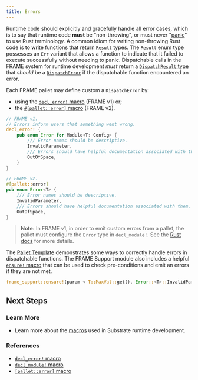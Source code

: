```yaml
---
title: Errors
---
```


Runtime code should explicitly and gracefully handle all error cases, which is to say that runtime
code **must** be "non-throwing", or must never
"[panic](https://doc.rust-lang.org/book/ch09-03-to-panic-or-not-to-panic.html)" to use Rust
terminology. A common idiom for writing non-throwing Rust code is to write functions that return
[`Result` types](https://substrate.dev/rustdocs/latest/frame_support/dispatch/result/enum.Result.html).
The `Result` enum type possesses an `Err` variant that allows a function to indicate that it failed
to execute successfully without needing to panic. Dispatchable calls in the FRAME system for runtime
development _must_ return a
[`DispatchResult` type](https://substrate.dev/rustdocs/latest/frame_support/dispatch/type.DispatchResult.html)
that _should_ be a
[`DispatchError`](https://substrate.dev/rustdocs/latest/frame_support/dispatch/enum.DispatchError.html)
if the dispatchable function encountered an error.

Each FRAME pallet may define custom a `DispatchError` by:

- using
  the [`decl_error!` macro](macros#decl_error) (FRAME v1) or;
- the [`#[pallet::error]` macro](/docs/en/knowledgebase/runtime/macros#palleterror) (FRAME v2).

```rust
// FRAME v1.
// Errors inform users that something went wrong.
decl_error! {
	pub enum Error for Module<T: Config> {
		/// Error names should be descriptive.
		InvalidParameter,
		/// Errors should have helpful documentation associated with them.
		OutOfSpace,
	}
}

// FRAME v2.
#[pallet::error]
pub enum Error<T> {
	/// Error names should be descriptive.
	InvalidParameter,
	/// Errors should have helpful documentation associated with them.
	OutOfSpace,
}
```

> **Note:** In FRAME v1, in order to emit custom errors from a pallet, the pallet must
> configure the `Error` type in `decl_module!`. See the
> [Rust docs](https://substrate.dev/rustdocs/latest/frame_support/macro.decl_error.html#usage)
> for more details.

The
[Pallet Template](https://github.com/substrate-developer-hub/substrate-pallet-template/blob/master/src/lib.rs)
demonstrates some ways to correctly handle errors in dispatchable functions. The FRAME Support
module also includes a helpful
[`ensure!` macro](https://substrate.dev/rustdocs/latest/frame_support/macro.ensure.html) that can be
used to check pre-conditions and emit an errors if they are not met.

```rust
frame_support::ensure!(param < T::MaxVal::get(), Error::<T>::InvalidParameter);
```

## Next Steps

### Learn More

- Learn more about the [macros](macros) used in Substrate runtime development.

### References

- [`decl_error!` macro](https://substrate.dev/rustdocs/latest/frame_support/macro.decl_error.html)
- [`decl_module!` macro](https://substrate.dev/rustdocs/latest/frame_support/macro.decl_module.html)
- [`[pallet::error]` macro](https://substrate.dev/rustdocs/latest/frame_support/attr.pallet.html#error-palleterror-optional)
